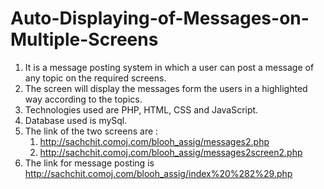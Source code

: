 Auto-Displaying-of-Messages-on-Multiple-Screens
===============================================

1. It is a message posting system in which a user can post a message of any topic on the required screens.
2. The screen will display the messages form the users in a highlighted way according to the topics.
3. Technologies used are PHP, HTML, CSS and JavaScript.
4. Database used is mySql.
5. The link of the two screens are :
      1. http://sachchit.comoj.com/blooh_assig/messages2.php
      2. http://sachchit.comoj.com/blooh_assig/messages2screen2.php
6. The link for message posting is http://sachchit.comoj.com/blooh_assig/index%20%282%29.php
